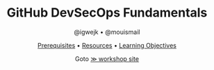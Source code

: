 <!-- markdownlint-disable MD033 -->

<h1 align="center">GitHub DevSecOps Fundamentals</h1>

<p align="center">@igwejk • @mouismail</p>

<p align="center">
  <a href="https://obscure-goldfish-7pqxvxr4wrcx46j-8080.preview.app.github.dev/pages/githubuniverseworkshops/github-devsecops-fundamentals/#prerequisites">Prerequisites</a> •
  <a href="https://obscure-goldfish-7pqxvxr4wrcx46j-8080.preview.app.github.dev/pages/githubuniverseworkshops/github-devsecops-fundamentals/#resources">Resources</a> •
  <a href="https://obscure-goldfish-7pqxvxr4wrcx46j-8080.preview.app.github.dev/pages/githubuniverseworkshops/github-devsecops-fundamentals/#learning-objectives">Learning Objectives</a>
</p>

<p align="center">
Goto <a style="font-weight=bold" href="https://studious-spork-n89w31m.pages.github.io">≫ workshop site</a>
</p>
